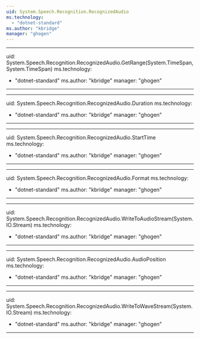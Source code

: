 ```yaml
---
uid: System.Speech.Recognition.RecognizedAudio
ms.technology: 
  - "dotnet-standard"
ms.author: "kbridge"
manager: "ghogen"
---
```


---
uid: System.Speech.Recognition.RecognizedAudio.GetRange(System.TimeSpan,System.TimeSpan)
ms.technology: 
  - "dotnet-standard"
ms.author: "kbridge"
manager: "ghogen"
---

---
uid: System.Speech.Recognition.RecognizedAudio.Duration
ms.technology: 
  - "dotnet-standard"
ms.author: "kbridge"
manager: "ghogen"
---

---
uid: System.Speech.Recognition.RecognizedAudio.StartTime
ms.technology: 
  - "dotnet-standard"
ms.author: "kbridge"
manager: "ghogen"
---

---
uid: System.Speech.Recognition.RecognizedAudio.Format
ms.technology: 
  - "dotnet-standard"
ms.author: "kbridge"
manager: "ghogen"
---

---
uid: System.Speech.Recognition.RecognizedAudio.WriteToAudioStream(System.IO.Stream)
ms.technology: 
  - "dotnet-standard"
ms.author: "kbridge"
manager: "ghogen"
---

---
uid: System.Speech.Recognition.RecognizedAudio.AudioPosition
ms.technology: 
  - "dotnet-standard"
ms.author: "kbridge"
manager: "ghogen"
---

---
uid: System.Speech.Recognition.RecognizedAudio.WriteToWaveStream(System.IO.Stream)
ms.technology: 
  - "dotnet-standard"
ms.author: "kbridge"
manager: "ghogen"
---
